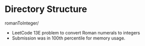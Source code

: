 # Directory Structure
romanToInteger/ 
- LeetCode 13E problem to convert Roman numerals to integers
- Submission was in 100th percentile for memory usage.
